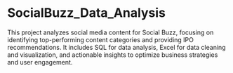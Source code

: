 # SocialBuzz_Data_Analysis
This project analyzes social media content for Social Buzz, focusing on identifying top-performing content categories and providing IPO recommendations. It includes SQL for data analysis, Excel for data cleaning and visualization, and actionable insights to optimize business strategies and user engagement.
